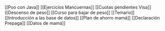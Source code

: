 [[Poo con Java]]
[[Ejercicios Mancuernas]]
[[Cuotas pendientes Visa]]
[[Descenso de peso]]
[[Curso para bajar de peso]]
[[Temario]]
[[Introducción a las base de datos]]
[[Plan de ahorro mamá]]
[[Declaración Prepaga]]
[[Datos de mamá]]

